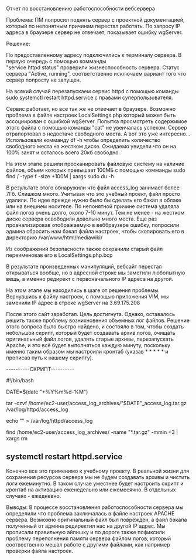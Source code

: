 Отчет по восстановлению работоспособности вебсервера


Проблема:
ПМ попросил поднять сервер с проектной документацией, который по непонятным причинам перестал работать. По запросу IP адреса в браузере сервер не отвечает; показывает ошибку wgServer. 

Решение:

По предоставленному адресу подключились к терминалу сервера. 
В первую очередь с помощью комманды  
"service httpd status"
проверили жизнеспособность сервера. 
Статус сервера "Active, running", соответcтвенно исключаем вариант того что сервер попросту не запущен.

На всякий случай перезапускаем сервис httpd с помощью команды
sudo systemctl restart httpd.service 
с правами суперпользователя. 

Сервис работает, но все так же не отвечает в браузере. Возможно проблема в файле настроек LocalSettings.php который может быть ассоциирован с ошибкой wgServer. 
Попытка просмотреть содержимое этого файла с помощью команды "cat"
не увенчалась успехом. Сервер отрапортовал о недостаче свободного места. 
А вот это уже интересно...
Использовали комманду df -h чтобы определить количество свободного места на жестком диске. Ожидаемо увидели что он на 100% занят и осталось всего 20кб свободно. 

На этом этапе решили просканировать файловую систему на наличие файлов, объем которых превышает 100МБ с помощью комманды
sudo find / -type f -size +100M | xargs sudo du -h

В результате этого обнаружили что файл access_log занимает более 7Гб. Слишком много. Учитывая что это учебный проект, файл просто удалили. По идее прежде нужно было бы сделать его бэкап в облаке или на внешнем носителе. 
По непонятной причине система удаляла файл логов очень долго, около 7-10 минут. 
Тем не менее - на жестком диске сервера освободили довольно много места.
Еще раз проанализировав отображаемую в веббраузере ошибку, попросили админа сбросить нам бэкап файла настроек, чтобы скопировать его в директорию /var/www/html/mediawiki/ 

Из соображений безопасности также сохранили старый файл переименовав его в LocalSettings.php.bcp

В результате произведенных манипуляций, вебсайт перестал открываться вообще, но в адресной строке мы заметили любопытную вещь, а именно редирект с первоначального IP адреса на другой. 

На этом этапе мы находились в шаге от решения проблемы. 
Вернувшись к файлу настроек, с помощью приложения VIM, мы заменили IP адрес в строке wgServer на 3.69.175.208

После этого сайт заработал. Цель достигнута.
Однако, оставалось решить также проблему возникновения объемных лог файлов. 
Решение этого вопроса было быстро найдено, и состояло в том, чтобы создать небольшой скрипт, который будет создавать архив логов, очищать оригинальный файл логов, удалять старые архивы, перезапускать Apache, и это всё будет выполняться каждую минуту, поскольку именно таким образом мы настроили кронтаб 
(указав * * * * * и прописав путь к нашему скрипту). 


----------СКРИПТ----------

#!/bin/bash

DATE=$(date "+%Y%m%d-%M")

tar -czvf /home/ec2-user/access_log_archives/"$DATE"_access_log.tar.gz /var/log/httpd/access_log

echo "" > /var/log/httpd/access_log

find /home/ec2-user/access_log_archives/ -name "*.tar.gz" -mmin +3 | xargs rm

systemctl restart httpd.service
-------------------------

Конечно все это применимо к учебному проекту. В реальной жизни для сохранения ресурсов сервера мы не будем создавать архивы и чистить логи ежеминутно. В таком случае уместнее будет настроить скрипт и кронтаб на активацию еженедельно или ежемесячно. В отдельных случаях - ежедневно. 

Выводы:
В процессе восстановления работоспособности сервера мы определили что проблема заключалась в файле настроек APACHE сервера. Возможно оригинальный файл был поврежден, а файл бэкапа полученный от админа редиректил нас на другой IP адрес. Мы прописали правильную айпишку и по дороге также пофиксили проблему переполнения памяти сервера файлом логов, который соотвественно мешал работе с другими файлами, как например проверки файла настроек. 
